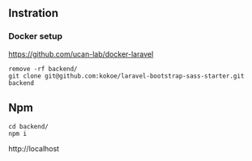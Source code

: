 ## Instration

### Docker setup

https://github.com/ucan-lab/docker-laravel

```
remove -rf backend/
git clone git@github.com:kokoe/laravel-bootstrap-sass-starter.git backend
```

## Npm

```
cd backend/
npm i
```

http://localhost
